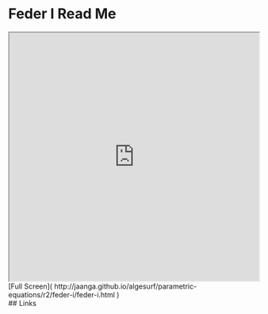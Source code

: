 Feder I Read Me
===

<iframe src='http://jaanga.github.io/algesurf/parametric-equations/r2/feder-i/feder-i.html' width=100% height=500px >
There is an `iframe` here. It is not visible when viewed on github.com/algesurf. To view, please see 'Project Links' below.
</iframe>
[Full Screen]( http://jaanga.github.io/algesurf/parametric-equations/r2/feder-i/feder-i.html )
<br>
## Links 
<http://www.3d-meier.de/tut3/Seite82.html>  
